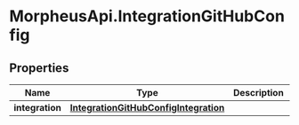 # MorpheusApi.IntegrationGitHubConfig

## Properties

Name | Type | Description | Notes
------------ | ------------- | ------------- | -------------
**integration** | [**IntegrationGitHubConfigIntegration**](IntegrationGitHubConfigIntegration.md) |  | 


